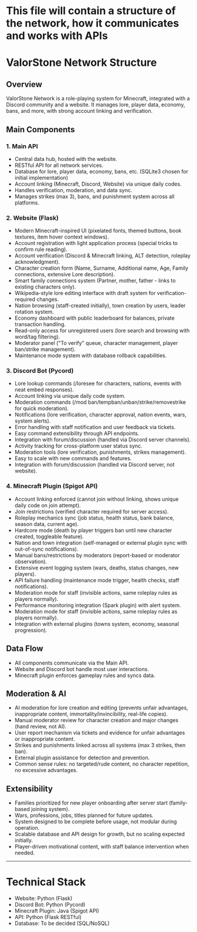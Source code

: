 # This file will contain a structure of the network, how it communicates and works with APIs

# ValorStone Network Structure

## Overview
ValorStone Network is a role-playing system for Minecraft, integrated with a Discord community and a website. It manages lore, player data, economy, bans, and more, with strong account linking and verification.

## Main Components

### 1. Main API
- Central data hub, hosted with the website.
- RESTful API for all network services.
- Database for lore, player data, economy, bans, etc. (SQLite3 chosen for initial implementation)
- Account linking (Minecraft, Discord, Website) via unique daily codes.
- Handles verification, moderation, and data sync.
- Manages strikes (max 3), bans, and punishment system across all platforms.

### 2. Website (Flask)
- Modern Minecraft-inspired UI (pixelated fonts, themed buttons, book textures, item hover context windows).
- Account registration with light application process (special tricks to confirm rule reading).
- Account verification (Discord & Minecraft linking, ALT detection, roleplay acknowledgment).
- Character creation form (Name, Surname, Additional name, Age, Family connections, extensive Lore description).
- Smart family connections system (Partner, mother, father - links to existing characters only).
- Wikipedia-style lore editing interface with draft system for verification-required changes.
- Nation browsing (staff-created initially), town creation by users, leader rotation system.
- Economy dashboard with public leaderboard for balances, private transaction handling.
- Read-only access for unregistered users (lore search and browsing with word/tag filtering).
- Moderator panel ("To verify" queue, character management, player ban/strike management).
- Maintenance mode system with database rollback capabilities.

### 3. Discord Bot (Pycord)
- Lore lookup commands (/loresee for characters, nations, events with neat embed responses).
- Account linking via unique daily code system.
- Moderation commands (/mod ban/tempban/unban/strike/removestrike for quick moderation).
- Notifications (lore verification, character approval, nation events, wars, system alerts).
- Error handling with staff notification and user feedback via tickets.
- Easy command extensibility through API endpoints.
- Integration with forum/discussion (handled via Discord server channels).
- Activity tracking for cross-platform user status sync.
- Moderation tools (lore verification, punishments, strikes management).
- Easy to scale with new commands and features.
- Integration with forum/discussion (handled via Discord server, not website).

### 4. Minecraft Plugin (Spigot API)
- Account linking enforced (cannot join without linking, shows unique daily code on join attempt).
- Join restrictions (verified character required for server access).
- Roleplay mechanics sync (job status, health status, bank balance, season data, current age).
- Hardcore mode (death by player triggers ban until new character created, toggleable feature).
- Nation and town integration (self-managed or external plugin sync with out-of-sync notifications).
- Manual bans/restrictions by moderators (report-based or moderator observation).
- Extensive event logging system (wars, deaths, status changes, new players).
- API failure handling (maintenance mode trigger, health checks, staff notifications).
- Moderation mode for staff (invisible actions, same roleplay rules as players normally).
- Performance monitoring integration (Spark plugin) with alert system.
- Moderation mode for staff (invisible actions, same roleplay rules as players normally).
- Integration with external plugins (towns system, economy, seasonal progression).

## Data Flow
- All components communicate via the Main API.
- Website and Discord bot handle most user interactions.
- Minecraft plugin enforces gameplay rules and syncs data.

## Moderation & AI
- AI moderation for lore creation and editing (prevents unfair advantages, inappropriate content, immortality/invincibility, real-life copies).
- Manual moderator review for character creation and major changes (hand review, not AI).
- User report mechanism via tickets and evidence for unfair advantages or inappropriate content.
- Strikes and punishments linked across all systems (max 3 strikes, then ban).
- External plugin assistance for detection and prevention.
- Common sense rules: no targeted/rude content, no character repetition, no excessive advantages.

## Extensibility
- Families prioritized for new player onboarding after server start (family-based joining system).
- Wars, professions, jobs, titles planned for future updates.
- System designed to be complete before usage, not modular during operation.
- Scalable database and API design for growth, but no scaling expected initially.
- Player-driven motivational content, with staff balance intervention when needed.

---

# Technical Stack
- Website: Python (Flask)
- Discord Bot: Python (Pycord)
- Minecraft Plugin: Java (Spigot API)
- API: Python (Flask RESTful)
- Database: To be decided (SQL/NoSQL)